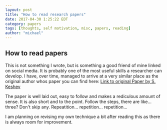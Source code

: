 ```yaml
---
layout: post
title: "How to read research papers"
date: 2017-04-30 1:25:22 EDT
category: papers
tags: [thoughts, self motivation, misc, papers, reading]
author: "michael"
---
```


## How to read papers

This is not something I wrote, but is something a good friend of mine linked on social media.
It is probably one of the most useful skills a researcher can develop. I have, over time, 
managed to arrive at a very similar place as the original author whos paper you can find here:
[Link to original Paper by S. Keshev](http://blizzard.cs.uwaterloo.ca/keshav/home/Papers/data/07/paper-reading.pdf)

The paper is well laid out, easy to follow and makes a rediculous amount of sense. It is also short and to the point. Follow the steps, there are like... three? Don't skip any. Repeatition... repetition... repetition...

I am planning on revising my own technique a bit after reading this as there is always room for improvement.